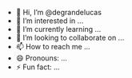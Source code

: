 - 👋 Hi, I’m @degrandelucas
- 👀 I’m interested in ...
- 🌱 I’m currently learning ...
- 💞️ I’m looking to collaborate on ...
- 📫 How to reach me ...
- 😄 Pronouns: ...
- ⚡ Fun fact: ...

<!---
degrandelucas/degrandelucas is a ✨ special ✨ repository because its `README.md` (this file) appears on your GitHub profile.
You can click the Preview link to take a look at your changes...
--->
